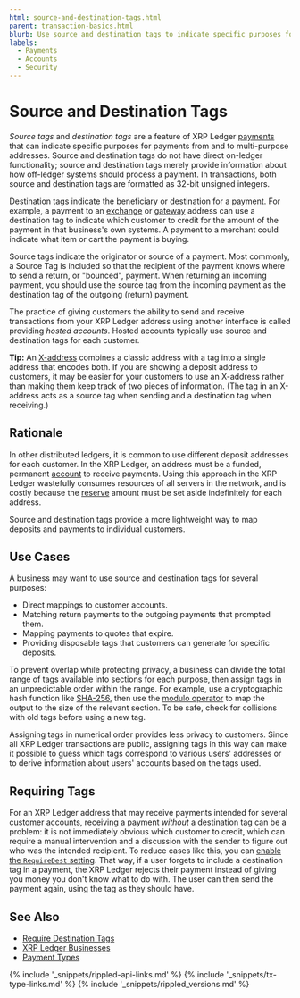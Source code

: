 ```yaml
---
html: source-and-destination-tags.html
parent: transaction-basics.html
blurb: Use source and destination tags to indicate specific purposes for payments from and to multi-purpose addresses.
labels:
  - Payments
  - Accounts
  - Security
---
```

# Source and Destination Tags

_Source tags_ and _destination tags_ are a feature of XRP Ledger [payments](payment-types.html) that can indicate specific purposes for payments from and to multi-purpose addresses. Source and destination tags do not have direct on-ledger functionality; source and destination tags merely provide information about how off-ledger systems should process a payment. In transactions, both source and destination tags are formatted as 32-bit unsigned integers.

Destination tags indicate the beneficiary or destination for a payment. For example, a payment to an [exchange](list-xrp-as-an-exchange.html) or [gateway](become-an-xrp-ledger-gateway.html) address can use a destination tag to indicate which customer to credit for the amount of the payment in that business's own systems. A payment to a merchant could indicate what item or cart the payment is buying.

Source tags indicate the originator or source of a payment. Most commonly, a Source Tag is included so that the recipient of the payment knows where to send a return, or "bounced", payment. When returning an incoming payment, you should use the source tag from the incoming payment as the destination tag of the outgoing (return) payment.

The practice of giving customers the ability to send and receive transactions from your XRP Ledger address using another interface is called providing _hosted accounts_. Hosted accounts typically use source and destination tags for each customer.

**Tip:** An [X-address](https://xrpaddress.info/) combines a classic address with a tag into a single address that encodes both. If you are showing a deposit address to customers, it may be easier for your customers to use an X-address rather than making them keep track of two pieces of information. (The tag in an X-address acts as a source tag when sending and a destination tag when receiving.)

## Rationale

In other distributed ledgers, it is common to use different deposit addresses for each customer. In the XRP Ledger, an address must be a funded, permanent [account](accounts.html) to receive payments. Using this approach in the XRP Ledger wastefully consumes resources of all servers in the network, and is costly because the [reserve](reserves.html) amount must be set aside indefinitely for each address.

Source and destination tags provide a more lightweight way to map deposits and payments to individual customers.

## Use Cases

A business may want to use source and destination tags for several purposes:

- Direct mappings to customer accounts.
- Matching return payments to the outgoing payments that prompted them.
- Mapping payments to quotes that expire.
- Providing disposable tags that customers can generate for specific deposits.

To prevent overlap while protecting privacy, a business can divide the total range of tags available into sections for each purpose, then assign tags in an unpredictable order within the range. For example, use a cryptographic hash function like [SHA-256](https://en.wikipedia.org/wiki/SHA-2), then use the [modulo operator](https://en.wikipedia.org/wiki/Modulo_operation) to map the output to the size of the relevant section. To be safe, check for collisions with old tags before using a new tag.

Assigning tags in numerical order provides less privacy to customers. Since all XRP Ledger transactions are public, assigning tags in this way can make it possible to guess which tags correspond to various users' addresses or to derive information about users' accounts based on the tags used.


## Requiring Tags

For an XRP Ledger address that may receive payments intended for several customer accounts, receiving a payment _without_ a destination tag can be a problem: it is not immediately obvious which customer to credit, which can require a manual intervention and a discussion with the sender to figure out who was the intended recipient. To reduce cases like this, you can [enable the `RequireDest` setting](require-destination-tags.html). That way, if a user forgets to include a destination tag in a payment, the XRP Ledger rejects their payment instead of giving you money you don't know what to do with. The user can then send the payment again, using the tag as they should have.


## See Also

- [Require Destination Tags](require-destination-tags.html)
- [XRP Ledger Businesses](xrp-ledger-businesses.html)
- [Payment Types](payment-types.html)


<!--{# common link defs #}-->
{% include '_snippets/rippled-api-links.md' %}
{% include '_snippets/tx-type-links.md' %}
{% include '_snippets/rippled_versions.md' %}
